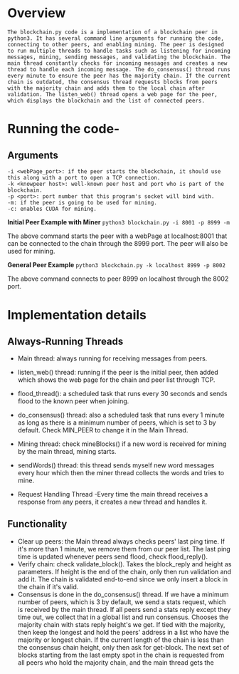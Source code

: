 # Overview
    The blockchain.py code is a implementation of a blockchain peer in python3. It has several command line arguments for running the code, connecting to other peers, and enabling mining. The peer is designed to run multiple threads to handle tasks such as listening for incoming messages, mining, sending messages, and validating the blockchain. The main thread constantly checks for incoming messages and creates a new thread to handle each incoming message. The do_consensus() thread runs every minute to ensure the peer has the majority chain. If the current chain is outdated, the consensus thread requests blocks from peers with the majority chain and adds them to the local chain after validation. The listen_web() thread opens a web page for the peer, which displays the blockchain and the list of connected peers.


# Running the code-
## Arguments
    -i <webPage_port>: if the peer starts the blockchain, it should use this along with a port to open a TCP connection.
    -k <knowpeer host>: well-known peer host and port who is part of the blockchain.
    -p <port>: port number that this program's socket will bind with.
    -m: if the peer is going to be used for mining.
    -c: enables CUDA for mining.

**Initial Peer Example with Miner**
    `python3 blockchain.py -i 8001 -p 8999 -m`


The above command starts the peer with a webPage at localhost:8001 that can be connected to the chain through the 8999 port. The peer will also be used for mining.
    
**General Peer Example**
    `python3 blockchain.py -k localhost 8999 -p 8002`

The above command connects to peer 8999 on localhost through the 8002 port.



# Implementation details 

## Always-Running Threads

- Main thread: always running for receiving messages from peers.
- listen_web() thread: running if the peer is the initial peer, then added which shows the web page for the chain and peer list through TCP.
- flood_thread(): a scheduled task that runs every 30 seconds and sends flood to the known peer when joining.
- do_consensus() thread: also a scheduled task that runs every 1 minute as long as there is a minimum number of peers, which is set to 3 by default. Check MIN_PEER to change it in the Main Thread.
- Mining thread: check mineBlocks() if a new word is received for mining by the main thread, mining starts.
- sendWords() thread: this thread sends myself new word messages every hour which then the miner thread collects the words and tries to mine.

- Request Handling Thread -Every time the main thread receives a response from any peers, it creates a new thread and handles it.

## Functionality
- Clear up peers: the Main thread always checks peers' last ping time. If it's more than 1 minute, we remove them from our peer list. The last ping time is updated whenever peers send flood, check flood_reply().
- Verify chain: check validate_block().
        Takes the block_reply and height as parameters.
        If height is the end of the chain, only then run validation and add it.
        The chain is validated end-to-end since we only insert a block in the chain if it's valid.
- Consensus is done in the do_consensus() thread.
        If we have a minimum number of peers, which is 3 by default, we send a stats request, which is received by the main thread. If all peers send a stats reply except they time out, we collect that in a global list and run consensus.
        Chooses the majority chain with stats reply height's we get. If tied with the majority, then keep the longest and hold the peers' address in a list who have the majority or longest chain.
        If the current length of the chain is less than the consensus chain height, only then ask for get-block.
        The next set of blocks starting from the last empty spot in the chain is requested from all peers who hold the majority chain, and the main thread gets the



